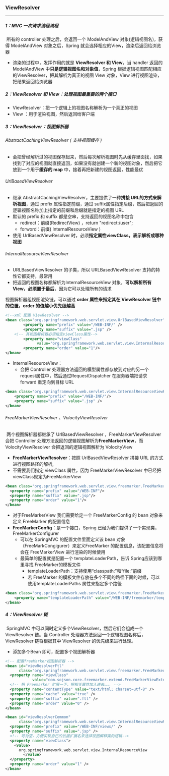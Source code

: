 ### ViewResolver

------

##### 1：MVC 一次请求流程流程

​	所有的 controller 处理之后，会返回一个 ModelAndView 对象(逻辑视图名)，获得 ModelAndView 对象之后，Spring 就会选择相应的View，渲染后返回给浏览器

- 渲染的过程中，发挥作用的就是 **ViewResolver 和 View**，当 handler 返回的 ModelAndView 中**只是逻辑视图名和对象值**，Spring 根据逻辑视图匹配相应的ViewResolver，把其解析为真正的视图 View 对象，View 进行视图渲染，把结果返回给浏览器

##### 2：ViewResolver 和 View：处理视图最重要的两个接口

- ViewResolver：把一个逻辑上的视图名称解析为一个真正的视图
- View ：用于渲染视图，然后返回给客户端

##### 3：ViewResolver：视图解析器

###### AbstractCachingViewResolver ( 支持视图缓存 )

- 会把曾经解析过的视图保存起来，然后每次解析视图时先从缓存里面找，如果找到了对应的视图就直接返回，如果没有就创建一个新的视图对象，然后把它放到一个用于**缓存的 map** 中，接着再把新建的视图返回，性能最优

###### UrlBasedViewResolver

- 继承 AbstractCachingViewResolver，主要提供了一种**拼接 URL的方式来解析视图**，通过 prefix 属性指定前缀，通过 suffix属性指定后缀，然后把返回的逻辑视图名称加上指定的前缀和后缀就是指定的视图 URL
- 默认的 prefix 和 suffix 都是空串，支持返回的视图名称中包含 
  - redirect：前缀(RedirectView) ，return "redirect:/user"; 
  - forword：前缀( InternalResourceView )
- 使用 UrlBasedViewResolver 时，必须**指定属性viewClass，表示解析成哪种视图**

###### InternalResourceViewResolver

- URLBasedViewResolver 的子类，所以 URLBasedViewResolver 支持的特性它都支持，最常用
- 把返回的视图名称都解析为InternalResourceView 对象，**可以解析所有View，必须置于最后**，因为它可以处理所有的请求

视图解析器组视图渲染链，可以通过 **order 属性来指定其在 ViewResolver 链中的位置，order 的值越小优先级越高**

```xml
<!--xml 配置 ViewResolver -->
<bean class="org.springframework.web.servlet.view.UrlBasedViewResolver">
		<property name="prefix" value="/WEB-INF/" />
		<property name="suffix" value=".jsp" />
  	<!-- 其视图解析器必须指定viewClass属性-->
		<property name="viewClass"
              value="org.springframework.web.servlet.view.InternalResourceView"/>
		<property name="order" value="1"/>
</bean>
```

- InternalResourceView：
  - 会把 Controller 处理器方法返回的模型属性都存放到对应的另一个request属性中，然后通过RequestDispatcher 在服务器端把请求 forward 重定向到目标 URL

```xml
<bean class="org.springframework.web.servlet.view.InternalResourceViewResolver">
	<property name="prefix" value="/WEB-INF/"/>
	<property name="suffix" value=".jsp" />
</bean>
```

###### FreeMarkerViewResolver 、VolocityViewResolver

​	两个视图解析器都继承了 UrlBasedViewResolver ，FreeMarkerViewResolver 会把 Controller 处理方法返回的逻辑视图解析为**FreeMarkerView**，而 VolocityViewResolver 会把返回的逻辑视图解析为 VolocityView

- **FreeMarkerViewResolver**：按照 UrlBasedViewResolver 拼接 URL 的方式进行视图路径的解析,
- 不需要我们指定 viewClass 属性，因为 FreeMarkerViewResolver 中已经把viewClass规定为FreeMarkerView

```xml
<bean class="org.springframework.web.servlet.view.freemarker.FreeMarkerViewResolver">
  <property name="prefix" value="/WEB-INF"/>
  <property name="suffix" value=".jsp"/>
  <property name="order" value="1"/>
</bean>
```

- 对于FreeMarkerView 我们需要给定一个 FreeMarkerConfig 的 bean 对象来定义 FreeMarker 的配置信息 
- **FreeMarkerConfig**：是一个接口，Spring 已经为我们提供了一个实现类，FreeMarkerConfigurer 
  - 可以在 SpringMVC 的配置文件里面定义该 bean 对象（FreeMarkCongigurer）来定义FreeMarker 的配置信息，该配置信息将会在 FreeMarkerView 进行渲染的时候使用
  - 最简单的配置就是配置一个 templateLoaderPath，告诉 Spring应该到哪里寻找 FreeMarker的模板文件
    -  templateLoaderPath：支持使用“classpath:”和“file:”前缀
    - 若 FreeMarker 的模板文件存放在多个不同的路径下面的时候，可以使用templateLoaderPaths 属性来指定多个路径

``` xml
<bean class="org.springframework.web.servlet.view.freemarker.FreeMarkerConfigurer">
	<property name="templateLoaderPath" value="/WEB-INF/freemarker/template"/>
</bean>
```

##### 4：ViewResolver 链

​	SpringMVC 中可以同时定义多个ViewResolver，然后它们会组成一个 ViewResolver 链。当 Controller 处理器方法返回一个逻辑视图名称后，ViewResolver 链将根据其中 ViewResolver 的优先级来进行处理。

- 添加多个Bean 即可，配置多个视图解析器

```xml
<!-- 配置freeMarker视图解析器 -->
<bean id="viewResolverFtl"
      class="org.springframework.web.servlet.view.freemarker.FreeMarkerViewResolver">
  <property name="viewClass"
            value="com.sojson.core.freemarker.extend.FreeMarkerViewExtend" />
  <!-- 把 Freemarker 扩展一下，把相关属性加入进去。。。 -->
  <property name="contentType" value="text/html; charset=utf-8" />
  <property name="cache" value="true" />
  <property name="suffix" value=".ftl" />
  <property name="order" value="0" />
</bean>

<bean id="viewResolverCommon"
      class="org.springframework.web.servlet.view.InternalResourceViewResolver">
  <property name="prefix" value="/WEB-INF/views/" />
  <property name="suffix" value=".jsp" />
  <!-- 可为空，方便实现自已的依据扩展名来选择视图解释类的逻辑-->
  <property name="viewClass">
    <value>
      org.springframework.web.servlet.view.InternalResourceView
 		</value>
  </property>
  <property name="order" value="1" />
</bean>
```
